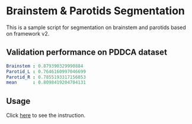 # Brainstem & Parotids Segmentation

This is a sample script for segmentation on brainstem and parotids
based on framework v2.

## Validation performance on PDDCA dataset

```yaml
Brainstem : 0.879390329990884
Parotid_L : 0.7646160997046699
Parotid_R : 0.7855193317156853
mean      : 0.8098419204704131
```

## Usage

Click [here](https://yuanyuyuan.github.io/MIS/depolyment/bs-ptd-v2/) to see
the instruction.
